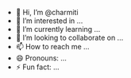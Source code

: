 - 👋 Hi, I’m @charmiti
- 👀 I’m interested in ...
- 🌱 I’m currently learning ...
- 💞️ I’m looking to collaborate on ...
- 📫 How to reach me ...
- 😄 Pronouns: ...
- ⚡ Fun fact: ...

<!---
charmiti/charmiti is a ✨ special ✨ repository because its `README.md` (this file) appears on your GitHub profile.
You can click the Preview link to take a look at your changes.
--->
